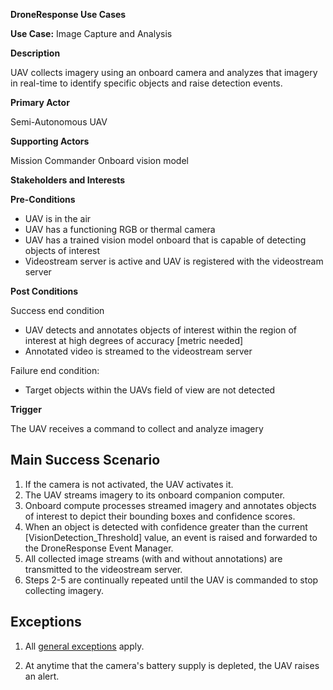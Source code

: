 **DroneResponse Use Cases**

**Use Case:** Image Capture and Analysis

**Description**

UAV collects imagery using an onboard camera and analyzes that imagery in real-time to identify specific objects and raise detection events.

**Primary Actor**

Semi-Autonomous UAV

**Supporting Actors**

Mission Commander
Onboard vision model

**Stakeholders and Interests**

**Pre-Conditions**
- UAV is in the air 
- UAV has a functioning RGB or thermal camera
- UAV has a trained vision model onboard that is capable of detecting objects of interest
- Videostream server is active and UAV is registered with the videostream server

**Post Conditions**

Success end condition

- UAV detects and annotates objects of interest within the region of interest at high degrees of accuracy [metric needed]
- Annotated video is streamed to the videostream server

Failure end condition:
- Target objects within the UAVs field of view are not detected 

**Trigger**

The UAV receives a command to collect and analyze imagery

## Main Success Scenario

1. If the camera is not activated, the UAV activates it.
2. The UAV streams imagery to its onboard companion computer.
3. Onboard compute processes streamed imagery and annotates objects of interest to depict their bounding boxes and confidence scores.
4. When an object is detected with confidence greater than the current [VisionDetection_Threshold] value, an event is raised and forwarded to the DroneResponse Event Manager.
5. All collected image streams (with and without annotations) are transmitted to the videostream server.
6. Steps 2-5 are continually repeated until the UAV is commanded to stop collecting imagery.

## Exceptions

1. All [general exceptions](../../README.md#GeneralExceptions) apply.

2. At anytime that the camera's battery supply is depleted, the UAV raises an alert.

